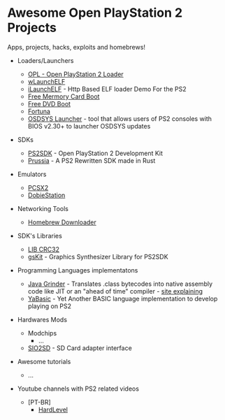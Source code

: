 # Awesome Open PlayStation 2 Projects

Apps, projects, hacks, exploits and homebrews!

- Loaders/Launchers
  - [OPL - Open PlayStation 2 Loader](https://github.com/ps2homebrew/Open-PS2-Loader/)
  - [wLaunchELF](https://github.com/ps2homebrew/wLaunchELF)
  - [iLaunchELF](https://github.com/Based-Skid/iLaunchELF) - Http Based ELF loader Demo For the PS2
  - [Free Mermory Card Boot](https://github.com/TnA-Plastic/FreeMcBoot)
  - [Free DVD Boot](https://github.com/CTurt/FreeDVDBoot) 
  - [Fortuna](https://github.com/Veritas83/PS2_FORTUNA_Launcher)
  - [OSDSYS Launcher](https://github.com/HowlingWolfHWC/OSDSYS-Launcher) - tool that allows users of PS2 consoles with BIOS v2.30+ to launcher OSDSYS updates

- SDKs
  - [PS2SDK](https://github.com/ps2dev/ps2sdk) - Open PlayStation 2 Development Kit
  - [Prussia](https://github.com/Ravenslofty/prussia) - A PS2 Rewritten SDK made in Rust 

- Emulators
  - [PCSX2](https://github.com/PCSX2/pcsx2)
  - [DobieStation](https://github.com/PSI-Rockin/DobieStation)

- Networking Tools
  - [Homebrew Downloader](https://github.com/Veritas83/VTSPS2-HBDL)

- SDK's Libraries
  - [LIB CRC32](https://github.com/Veritas83/VTSPS2-CRC32)
  - [gsKit](https://github.com/ps2dev/gsKit) - Graphics Synthesizer Library for PS2SDK

- Programming Languages implementatons
  - [Java Grinder](https://github.com/mikeakohn/playstation2_demo) - Translates .class bytecodes into native assembly code like JIT or an "ahead of time" compiler - [site explaining](http://www.mikekohn.net/micro/playstation2_java.php)
  - [YaBasic](http://www.yabasic.de/download.html) - Yet Another BASIC language implementation to develop playing on PS2

- Hardwares Mods
  - Modchips
    - ...
  - [SIO2SD](https://www.psx-place.com/threads/sio2sd-sd-card-adapter-and-sd-driver-for-the-ps2-sio2-interface.29210/) - SD Card adapter interface

- Awesome tutorials
  - ...
  
- Youtube channels with PS2 related videos
  - \[PT-BR\]
    - [HardLevel](https://www.youtube.com/channel/UCFUTYcj_6fwrw207-YAghLA)
    
